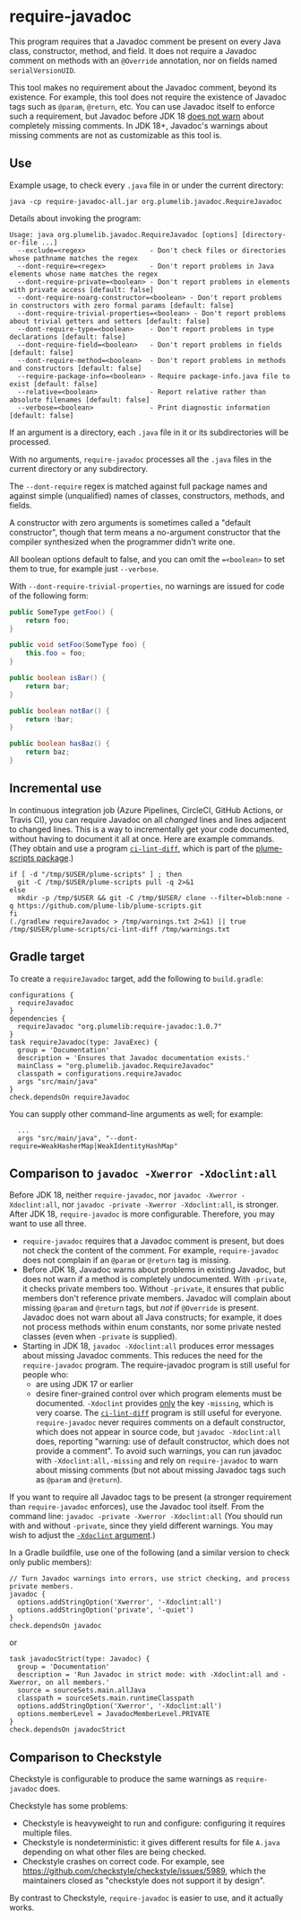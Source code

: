 # require-javadoc

This program requires that a Javadoc comment be present on
every Java class, constructor, method, and field.
It does not require a Javadoc comment on methods with an `@Override` annotation,
nor on fields named `serialVersionUID`.

This tool makes no requirement about the Javadoc comment, beyond its existence.
For example, this tool does not require the existence
of Javadoc tags such as `@param`, `@return`, etc.
You can use Javadoc itself to enforce such a requirement,
but Javadoc before JDK 18 [does not warn](#comparison-to-javadoc--xwerror--xdoclintall)
about completely missing comments.  In JDK 18+, Javadoc's warnings about
missing comments are not as customizable as this tool is.


## Use

Example usage, to check every `.java` file in or under the current directory:

```
java -cp require-javadoc-all.jar org.plumelib.javadoc.RequireJavadoc
```

Details about invoking the program:

```
Usage: java org.plumelib.javadoc.RequireJavadoc [options] [directory-or-file ...]
  --exclude=<regex>                - Don't check files or directories whose pathname matches the regex
  --dont-require=<regex>           - Don't report problems in Java elements whose name matches the regex
  --dont-require-private=<boolean> - Don't report problems in elements with private access [default: false]
  --dont-require-noarg-constructor=<boolean> - Don't report problems in constructors with zero formal params [default: false]
  --dont-require-trivial-properties=<boolean> - Don't report problems about trivial getters and setters [default: false]
  --dont-require-type=<boolean>    - Don't report problems in type declarations [default: false]
  --dont-require-field=<boolean>   - Don't report problems in fields [default: false]
  --dont-require-method=<boolean>  - Don't report problems in methods and constructors [default: false]
  --require-package-info=<boolean> - Require package-info.java file to exist [default: false]
  --relative=<boolean>             - Report relative rather than absolute filenames [default: false]
  --verbose=<boolean>              - Print diagnostic information [default: false]
```

If an argument is a directory, each `.java` file in it or its subdirectories will be processed.

With no arguments, `require-javadoc` processes all the `.java` files in the current directory
or any subdirectory.

The `--dont-require` regex is matched against full package names and against simple
(unqualified) names of classes, constructors, methods, and fields.

A constructor with zero arguments is sometimes called a "default constructor", though that term
means a no-argument constructor that the compiler synthesized when the programmer didn't write one.

All boolean options default to false, and you can omit the `=<boolean>` to set them to true, for
example just `--verbose`.

With `--dont-require-trivial-properties`, no warnings are issued for code of the following form:

```java
public SomeType getFoo() {
    return foo;
}

public void setFoo(SomeType foo) {
    this.foo = foo;
}

public boolean isBar() {
    return bar;
}

public boolean notBar() {
    return !bar;
}

public boolean hasBaz() {
    return baz;
}
```


## Incremental use

In continuous integration job (Azure Pipelines, CircleCI, GitHub Actions, or Travis CI),
you can require Javadoc on all *changed* lines and lines
adjacent to changed lines.  This is a way to incrementally get your code
documented, without having to document it all at once.
Here are example commands.  (They obtain and use a program
[`ci-lint-diff`](https://github.com/plume-lib/plume-scripts/blob/master/ci-lint-diff),
which is part of the [plume-scripts package](https://github.com/plume-lib/plume-scripts).)

```
if [ -d "/tmp/$USER/plume-scripts" ] ; then
  git -C /tmp/$USER/plume-scripts pull -q 2>&1
else
  mkdir -p /tmp/$USER && git -C /tmp/$USER/ clone --filter=blob:none -q https://github.com/plume-lib/plume-scripts.git
fi
(./gradlew requireJavadoc > /tmp/warnings.txt 2>&1) || true
/tmp/$USER/plume-scripts/ci-lint-diff /tmp/warnings.txt
```


## Gradle target

To create a `requireJavadoc` target, add the following to `build.gradle`:

```
configurations {
  requireJavadoc
}
dependencies {
  requireJavadoc "org.plumelib:require-javadoc:1.0.7"
}
task requireJavadoc(type: JavaExec) {
  group = 'Documentation'
  description = 'Ensures that Javadoc documentation exists.'
  mainClass = "org.plumelib.javadoc.RequireJavadoc"
  classpath = configurations.requireJavadoc
  args "src/main/java"
}
check.dependsOn requireJavadoc
```

You can supply other command-line arguments as well; for example:
```
  ...
  args "src/main/java", "--dont-require=WeakHasherMap|WeakIdentityHashMap"
```


## Comparison to `javadoc -Xwerror -Xdoclint:all`

Before JDK 18,
neither `require-javadoc`,
nor `javadoc -Xwerror -Xdoclint:all`,
nor `javadoc -private -Xwerror -Xdoclint:all`,
is stronger.
After JDK 18, `require-javadoc` is more configurable.
Therefore, you may want to use all three.

 * `require-javadoc` requires that a Javadoc comment is present, but does not check the content
   of the comment.  For example, `require-javadoc` does not complain if an `@param` or `@return`
   tag is missing.
 * Before JDK 18, Javadoc warns about problems in existing Javadoc, but does not warn if
   a method is completely undocumented.
   With `-private`, it checks private members too.
   Without `-private`, it ensures that public members don't reference private members.
   Javadoc will complain about missing `@param` and `@return` tags, but *not* if `@Override` is present.
   Javadoc does not warn about all Java constructs; for example, it does not process methods
   within enum constants, nor some private nested classes (even when `-private` is supplied).
 * Starting in JDK 18, `javadoc -Xdoclint:all` produces error messages about missing Javadoc comments.
   This reduces the need for the `require-javadoc` program.
   The require-javadoc program is still useful for people who:
     * are using JDK 17 or earlier
     * desire finer-grained control over which program elements must be documented.
       `-Xdoclint` provides
       [only](https://docs.oracle.com/en/java/javase/17/docs/specs/man/javadoc.html#additional-options-provided-by-the-standard-doclet)
       the key `-missing`, which is very coarse.
   The [`ci-lint-diff`](https://github.com/plume-lib/plume-scripts/blob/master/ci-lint-diff)
   program is still useful for everyone.
   `require-javadoc` never requires comments on a default constructor, which does not appear in
   source code, but `javadoc -Xdoclint:all` does, reporting "warning: use of default constructor,
   which does not provide a comment".  To avoid such warnings, you can run javadoc with
   `-Xdoclint:all,-missing` and rely on `require-javadoc` to warn about missing comments
   (but not about missing Javadoc tags such as `@param` and `@return`).


If you want to require all Javadoc tags to be present (a stronger requirement
than `require-javadoc` enforces), use the Javadoc tool itself.
From the command line:
```javadoc -private -Xwerror -Xdoclint:all```
(You should run with and without `-private`, since they yield different warnings.
You may wish to adjust the [`-Xdoclint` argument](https://docs.oracle.com/javase/8/docs/technotes/tools/unix/javadoc.html#BEJEFABE).)

In a Gradle buildfile, use one of the following (and a similar version to check only public members):
```
// Turn Javadoc warnings into errors, use strict checking, and process private members.
javadoc {
  options.addStringOption('Xwerror', '-Xdoclint:all')
  options.addStringOption('private', '-quiet')
}
check.dependsOn javadoc
```
or
```
task javadocStrict(type: Javadoc) {
  group = 'Documentation'
  description = 'Run Javadoc in strict mode: with -Xdoclint:all and -Xwerror, on all members.'
  source = sourceSets.main.allJava
  classpath = sourceSets.main.runtimeClasspath
  options.addStringOption('Xwerror', '-Xdoclint:all')
  options.memberLevel = JavadocMemberLevel.PRIVATE
}
check.dependsOn javadocStrict
```


## Comparison to Checkstyle

Checkstyle is configurable to produce the same warnings as `require-javadoc` does.

[//]: # (Comparison is as of July 2018, but I don't think anything has changed since then.)

Checkstyle has some problems:
 * Checkstyle is heavyweight to run and configure:  configuring it requires multiple files.
 * Checkstyle is nondeterministic:  it gives different results for file `A.java` depending on what other files are being checked.
 * Checkstyle crashes on correct code.  For example, see https://github.com/checkstyle/checkstyle/issues/5989, which the maintainers closed as "checkstyle does not support it by design".

By contrast to Checkstyle, `require-javadoc` is easier to use, and it actually works.
